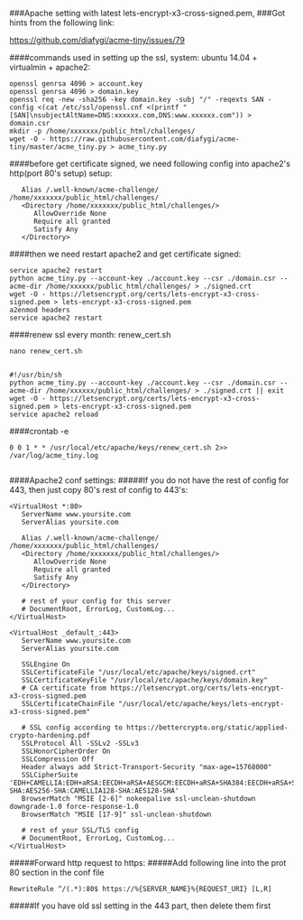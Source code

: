 ###Apache setting with latest lets-encrypt-x3-cross-signed.pem, 
###Got hints from the following link:

https://github.com/diafygi/acme-tiny/issues/79

####commands used in setting up the ssl, system: ubuntu 14.04 + virtualmin + apache2:


```
openssl genrsa 4096 > account.key
openssl genrsa 4096 > domain.key
openssl req -new -sha256 -key domain.key -subj "/" -reqexts SAN -config <(cat /etc/ssl/openssl.cnf <(printf "[SAN]\nsubjectAltName=DNS:xxxxxx.com,DNS:www.xxxxxx.com")) > domain.csr
mkdir -p /home/xxxxxxx/public_html/challenges/
wget -O - https://raw.githubusercontent.com/diafygi/acme-tiny/master/acme_tiny.py > acme_tiny.py
```

####before get certificate signed, we need following config into apache2's http(port 80's setup) setup:
```
   Alias /.well-known/acme-challenge/ /home/xxxxxxx/public_html/challenges/
   <Directory /home/xxxxxxx/public_html/challenges/>
      AllowOverride None
      Require all granted
      Satisfy Any
   </Directory>
```

####then we need restart apache2 and get certificate signed:
```
service apache2 restart
python acme_tiny.py --account-key ./account.key --csr ./domain.csr --acme-dir /home/xxxxxx/public_html/challenges/ > ./signed.crt
wget -O - https://letsencrypt.org/certs/lets-encrypt-x3-cross-signed.pem > lets-encrypt-x3-cross-signed.pem
a2enmod headers
service apache2 restart

```

####renew ssl every month: renew_cert.sh


```
nano renew_cert.sh

```

```

#!/usr/bin/sh
python acme_tiny.py --account-key ./account.key --csr ./domain.csr --acme-dir /home/xxxxxx/public_html/challenges/ > ./signed.crt || exit
wget -O - https://letsencrypt.org/certs/lets-encrypt-x3-cross-signed.pem > lets-encrypt-x3-cross-signed.pem
service apache2 reload

```

####crontab -e

```
0 0 1 * * /usr/local/etc/apache/keys/renew_cert.sh 2>> /var/log/acme_tiny.log


```




####Apache2 conf settings:
#####If you do not have the rest of config for 443, then just copy 80's rest of config  to 443's:



```
<VirtualHost *:80>
   ServerName www.yoursite.com
   ServerAlias yoursite.com

   Alias /.well-known/acme-challenge/ /home/xxxxxxx/public_html/challenges/
   <Directory /home/xxxxxxx/public_html/challenges/>
      AllowOverride None
      Require all granted
      Satisfy Any
   </Directory>

   # rest of your config for this server
   # DocumentRoot, ErrorLog, CustomLog...
</VirtualHost>

<VirtualHost _default_:443>
   ServerName www.yoursite.com
   ServerAlias yoursite.com

   SSLEngine On
   SSLCertificateFile "/usr/local/etc/apache/keys/signed.crt"
   SSLCertificateKeyFile "/usr/local/etc/apache/keys/domain.key"
   # CA certificate from https://letsencrypt.org/certs/lets-encrypt-x3-cross-signed.pem
   SSLCertificateChainFile "/usr/local/etc/apache/keys/lets-encrypt-x3-cross-signed.pem"

   # SSL config according to https://bettercrypto.org/static/applied-crypto-hardening.pdf
   SSLProtocol All -SSLv2 -SSLv3
   SSLHonorCipherOrder On
   SSLCompression Off
   Header always add Strict-Transport-Security "max-age=15768000"
   SSLCipherSuite 'EDH+CAMELLIA:EDH+aRSA:EECDH+aRSA+AESGCM:EECDH+aRSA+SHA384:EECDH+aRSA+SHA256:EECDH:+CAMELLIA256:+AES256:+CAMELLIA128:+AES128:+SSLv3:!aNULL:!eNULL:!LOW:!3DES:!MD5:!EXP:!PSK:!DSS:!RC4:!SEED:!ECDSA:CAMELLIA256-SHA:AES256-SHA:CAMELLIA128-SHA:AES128-SHA'
   BrowserMatch "MSIE [2-6]" nokeepalive ssl-unclean-shutdown downgrade-1.0 force-response-1.0
   BrowserMatch "MSIE [17-9]" ssl-unclean-shutdown

   # rest of your SSL/TLS config
   # DocumentRoot, ErrorLog, CustomLog...
</VirtualHost>
```
#####Forward http request to https:
#####Add following line into the prot 80 section in the conf file
```
RewriteRule ^/(.*):80$ https://%{SERVER_NAME}%{REQUEST_URI} [L,R]

```
#####If you have old ssl setting in the 443 part, then delete them first
